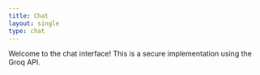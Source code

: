 ```yaml
---
title: Chat
layout: single
type: chat
---
```


Welcome to the chat interface! This is a secure implementation using the Groq API.